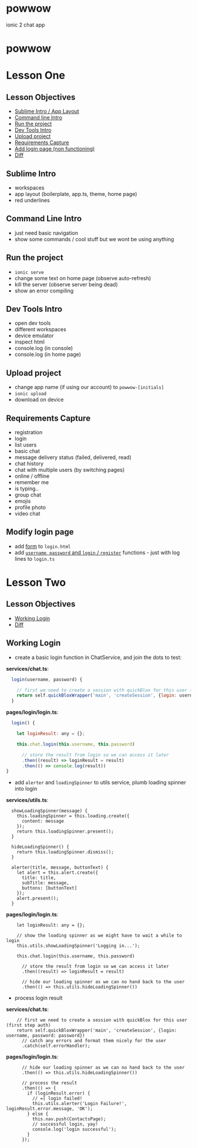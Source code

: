 # powwow
ionic 2 chat app

# powwow

# Lesson One

## Lesson Objectives

* [Sublime Intro / App Layout](#sublime-intro)
* [Command line Intro](#command-line-intro)
* [Run the project](#run-the-project)
* [Dev Tools Intro](#dev-tools-intro)
* [Upload project](#upload-the-project)
* [Requirements Capture](#requirements-capture)
* [Add login page (non functioning)](#add-login-page)
* [Diff](https://github.com/lathonez/powwow/compare/lesson-one...lesson-two)

## Sublime Intro

* workspaces
* app layout (boilerplate, app.ts, theme, home page)
* red underlines

## Command Line Intro

* just need basic navigation
* show some commands / cool stuff but we wont be using anything

## Run the project

* `ionic serve`
* change some text on home page (observe auto-refresh)
* kill the server (observe server being dead)
* show an error compiling

## Dev Tools Intro

* open dev tools
* different workspaces
* device emulator
* inspect html
* console.log (in console)
* console.log (in home page)

## Upload project

* change app name (if using our account) to `powwow-[initials]`
* `ionic upload`
* download on device

## Requirements Capture

* registration
* login
* list users
* basic chat
* message delivery status (failed, delivered, read)
* chat history
* chat with multiple users (by switching pages)
* online / offline
* remember me
* is typing..
* group chat
* emojis
* profile photo
* video chat

## Modify login page

* add [form](https://github.com/lathonez/powwow/blob/lesson-two/src/pages/login/login.html#L7-L39) to `login.html`
* add [`username`, `password` and `login` / `register`](https://github.com/lathonez/powwow/blob/lesson-two/src/pages/login/login.ts#L22-L30) functions - just with log lines to `login.ts`

# Lesson Two

## Lesson Objectives

* [Working Login](#working-login)
* [Diff](https://github.com/lathonez/powwow-lessons/compare/v1.0...v2.0)

## Working Login

* create a basic login function in ChatService, and join the dots to test:

**services/chat.ts**:

```javascript
  login(username, password) {

    // first we need to create a session with quickBlox for this user (first step auth)
    return self.quickBloxWrapper('main', 'createSession', {login: username, password: password});
  }
```

**pages/login/login.ts**:

```javascript
  login() {

    let loginResult: any = {};

    this.chat.login(this.username, this.password)

      // store the result from login so we can access it later
      .then((result) => loginResult = result)
      .then(() => console.log(result))
}
```

* add `alerter` and `loadingSpinner` to utils service, plumb loading spinner into login

**services/utils.ts**:

```javascript:
  showLoadingSpinner(message) {
    this.loadingSpinner = this.loading.create({
      content: message
    });
    return this.loadingSpinner.present();
  }

  hideLoadingSpinner() {
    return this.loadingSpinner.dismiss();
  }

  alerter(title, message, buttonText) {
    let alert = this.alert.create({
      title: title,
      subTitle: message,
      buttons: [buttonText]
    });
    alert.present();
  }
```

**pages/login/login.ts**:

```javascript:
	let loginResult: any = {};

    // show the loading spinner as we might have to wait a while to login
    this.utils.showLoadingSpinner('Logging in...');

    this.chat.login(this.username, this.password)

      // store the result from login so we can access it later
      .then((result) => loginResult = result)

      // hide our loading spinner as we can no hand back to the user
      .then(() => this.utils.hideLoadingSpinner())
```

* process login result

**services/chat.ts**:

```javascript:
    // first we need to create a session with quickBlox for this user (first step auth)
    return self.quickBloxWrapper('main', 'createSession', {login: username, password: password})
      // catch any errors and format them nicely for the user
      .catch(self.errorHandler);
```

**pages/login/login.ts**:

```javascript:
      // hide our loading spinner as we can no hand back to the user
      .then(() => this.utils.hideLoadingSpinner())

      // process the result
      .then(() => {
        if (loginResult.error) {
          // =[ login failed!
          this.utils.alerter('Login Failure!', loginResult.error.message, 'OK');
        } else {
          this.nav.push(ContactsPage);
          // successful login, yay!
          console.log('login successful');
        }
      });
```